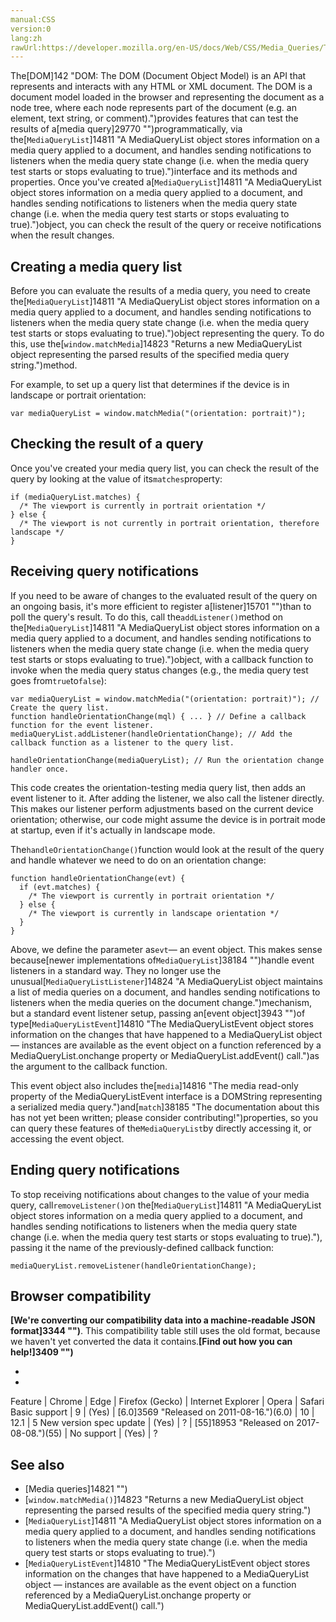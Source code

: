 ```yaml
---
manual:CSS
version:0
lang:zh
rawUrl:https://developer.mozilla.org/en-US/docs/Web/CSS/Media_Queries/Testing_media_queries
---
```






The[DOM]142 "DOM: The DOM (Document Object Model) is an API that represents and interacts with any HTML or XML document. The DOM is a document model loaded in the browser and representing the document as a node tree, where each node represents part of the document (e.g. an element, text string, or comment).")provides features that can test the results of a[media query]29770 "")programmatically, via the[`MediaQueryList`]14811 "A MediaQueryList object stores information on a media query applied to a document, and handles sending notifications to listeners when the media query state change (i.e. when the media query test starts or stops evaluating to true).")interface and its methods and properties. Once you&#39;ve created a[`MediaQueryList`]14811 "A MediaQueryList object stores information on a media query applied to a document, and handles sending notifications to listeners when the media query state change (i.e. when the media query test starts or stops evaluating to true).")object, you can check the result of the query or receive notifications when the result changes.


## Creating a media query list<a name="Creating_a_media_query_list"></a>


Before you can evaluate the results of a media query, you need to create the[`MediaQueryList`]14811 "A MediaQueryList object stores information on a media query applied to a document, and handles sending notifications to listeners when the media query state change (i.e. when the media query test starts or stops evaluating to true).")object representing the query. To do this, use the[`window.matchMedia`]14823 "Returns a new MediaQueryList object representing the parsed results of the specified media query string.")method.



For example, to set up a query list that determines if the device is in landscape or portrait orientation:


```
var mediaQueryList = window.matchMedia("(orientation: portrait)");
```

## Checking the result of a query<a name="Checking_the_result_of_a_query"></a>


Once you&#39;ve created your media query list, you can check the result of the query by looking at the value of its`matches`property:


```
if (mediaQueryList.matches) {
  /* The viewport is currently in portrait orientation */
} else {
  /* The viewport is not currently in portrait orientation, therefore landscape */
}
```

## Receiving query notifications<a name="Receiving_query_notifications"></a>


If you need to be aware of changes to the evaluated result of the query on an ongoing basis, it&#39;s more efficient to register a[listener]15701 "")than to poll the query&#39;s result. To do this, call the`addListener()`method on the[`MediaQueryList`]14811 "A MediaQueryList object stores information on a media query applied to a document, and handles sending notifications to listeners when the media query state change (i.e. when the media query test starts or stops evaluating to true).")object, with a callback function to invoke when the media query status changes (e.g., the media query test goes from`true`to`false`):


```
var mediaQueryList = window.matchMedia("(orientation: portrait)"); // Create the query list.
function handleOrientationChange(mql) { ... } // Define a callback function for the event listener.
mediaQueryList.addListener(handleOrientationChange); // Add the callback function as a listener to the query list.

handleOrientationChange(mediaQueryList); // Run the orientation change handler once.
```


This code creates the orientation-testing media query list, then adds an event listener to it. After adding the listener, we also call the listener directly. This makes our listener perform adjustments based on the current device orientation; otherwise, our code might assume the device is in portrait mode at startup, even if it&#39;s actually in landscape mode.



The`handleOrientationChange()`function would look at the result of the query and handle whatever we need to do on an orientation change:


```
function handleOrientationChange(evt) {
  if (evt.matches) {
    /* The viewport is currently in portrait orientation */
  } else {
    /* The viewport is currently in landscape orientation */
  }
}
```


Above, we define the parameter as`evt`— an event object. This makes sense because[newer implementations of`MediaQueryList`]38184 "")handle event listeners in a standard way. They no longer use the unusual[`MediaQueryListListener`]14824 "A MediaQueryList object maintains a list of media queries on a document, and handles sending notifications to listeners when the media queries on the document change.")mechanism, but a standard event listener setup, passing an[event object]3943 "")of type[`MediaQueryListEvent`]14810 "The MediaQueryListEvent object stores information on the changes that have happened to a MediaQueryList object — instances are available as the event object on a function referenced by a MediaQueryList.onchange property or MediaQueryList.addEvent() call.")as the argument to the callback function.



This event object also includes the[`media`]14816 "The media read-only property of the MediaQueryListEvent interface is a DOMString representing a serialized media query.")and[`match`]38185 "The documentation about this has not yet been written; please consider contributing!")properties, so you can query these features of the`MediaQueryList`by directly accessing it, or accessing the event object.


## Ending query notifications<a name="Ending_query_notifications"></a>


To stop receiving notifications about changes to the value of your media query, call`removeListener()`on the[`MediaQueryList`]14811 "A MediaQueryList object stores information on a media query applied to a document, and handles sending notifications to listeners when the media query state change (i.e. when the media query test starts or stops evaluating to true)."), passing it the name of the previously-defined callback function:


```
mediaQueryList.removeListener(handleOrientationChange);
```

## Browser compatibility<a name="Browser_compatibility"></a>


**[We&#39;re converting our compatibility data into a machine-readable JSON format]3344 "")**. This compatibility table still uses the old format, because we haven&#39;t yet converted the data it contains.**[Find out how you can help!]3409 "")**


* 
* 

Feature | Chrome | Edge | Firefox (Gecko) | Internet Explorer | Opera | Safari 
Basic support | 9 | (Yes) | [6.0]3569 "Released on 2011-08-16.")(6.0) | 10 | 12.1 | 5 
New version spec update | (Yes) | ? | [55]18953 "Released on 2017-08-08.")(55) | No support | (Yes) | ? 




## See also<a name="See_also"></a>

* [Media queries]14821 "")
* [`window.matchMedia()`]14823 "Returns a new MediaQueryList object representing the parsed results of the specified media query string.")
* [`MediaQueryList`]14811 "A MediaQueryList object stores information on a media query applied to a document, and handles sending notifications to listeners when the media query state change (i.e. when the media query test starts or stops evaluating to true).")
* [`MediaQueryListEvent`]14810 "The MediaQueryListEvent object stores information on the changes that have happened to a MediaQueryList object — instances are available as the event object on a function referenced by a MediaQueryList.onchange property or MediaQueryList.addEvent() call.")



